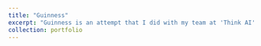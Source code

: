 ```yaml
---
title: "Guinness"
excerpt: "Guinness is an attempt that I did with my team at 'Think AI' Hackathon, organized by 1337 Coding School and University Mohammed 6 Polytechnic. In this project, we developed a decoder-only transformer model which was trained on a Moroccan dialect's dataset as a text generation tool."
collection: portfolio
---
```

